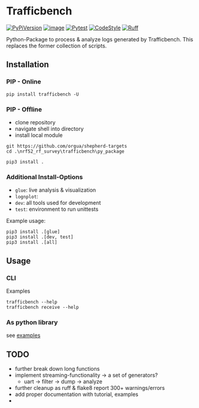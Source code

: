 # Trafficbench

[![PyPiVersion](https://img.shields.io/pypi/v/trafficbench.svg)](https://pypi.org/project/trafficbench)
[![image](https://img.shields.io/pypi/pyversions/trafficbench.svg)](https://pypi.python.org/pypi/trafficbench)
[![Pytest](https://github.com/orgua/trafficbench/actions/workflows/py_unittest.yml/badge.svg)](https://github.com/orgua/trafficbench/actions/workflows/py_unittest.yml)
[![CodeStyle](https://img.shields.io/badge/code%20style-black-000000.svg)](https://github.com/psf/black)
[![Ruff](https://img.shields.io/endpoint?url=https://raw.githubusercontent.com/astral-sh/ruff/main/assets/badge/v2.json)](https://github.com/astral-sh/ruff)

Python-Package to process & analyze logs generated by Trafficbench. This replaces the former collection of scripts.

## Installation

### PIP - Online

```Shell
pip install trafficbench -U
```

### PIP - Offline

- clone repository
- navigate shell into directory
- install local module

```shell
git https://github.com/orgua/shepherd-targets
cd .\nrf52_rf_survey\trafficbench\py_package

pip3 install .
```

### Additional Install-Options

- `glue`: live analysis & visualization
- `lognplot`:
- `dev`: all tools used for development
- `test`: environment to run unittests

Example usage:

```shell
pip3 install .[glue]
pip3 install .[dev, test]
pip3 install .[all]
```

## Usage

### CLI

Examples

```shell
trafficbench --help
trafficbench receive --help
```

### As python library

see [examples](./examples)

## TODO

- further break down long functions
- implement streaming-functionality -> a set of generators?
  - uart -> filter -> dump -> analyze
- further cleanup as ruff & flake8 report 300+ warnings/errors
- add proper documentation with tutorial, examples
-
